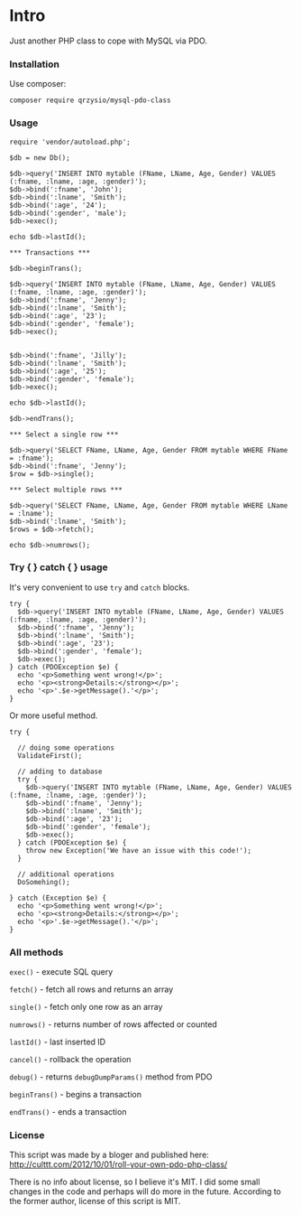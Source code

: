 Intro
=====

Just another PHP class to cope with MySQL via PDO.

### Installation

Use composer:

~~~~~~~~~~~~~~~~~~~~~~~~~~~~~~~~~~~~~~~~~~~~~~~~~~~~~~~~~~~~~~~~~~~~~~~~~~~~~~~~
composer require qrzysio/mysql-pdo-class
~~~~~~~~~~~~~~~~~~~~~~~~~~~~~~~~~~~~~~~~~~~~~~~~~~~~~~~~~~~~~~~~~~~~~~~~~~~~~~~~

### Usage

~~~~~~~~~~~~~~~~~~~~~~~~~~~~~~~~~~~~~~~~~~~~~~~~~~~~~~~~~~~~~~~~~~~~~~~~~~~~~~~~
require 'vendor/autoload.php';

$db = new Db();

$db->query('INSERT INTO mytable (FName, LName, Age, Gender) VALUES (:fname, :lname, :age, :gender)');
$db->bind(':fname', 'John');
$db->bind(':lname', 'Smith');
$db->bind(':age', '24');
$db->bind(':gender', 'male');
$db->exec();

echo $db->lastId();

*** Transactions ***

$db->beginTrans();

$db->query('INSERT INTO mytable (FName, LName, Age, Gender) VALUES (:fname, :lname, :age, :gender)');
$db->bind(':fname', 'Jenny');
$db->bind(':lname', 'Smith');
$db->bind(':age', '23');
$db->bind(':gender', 'female');
$db->exec();


$db->bind(':fname', 'Jilly');
$db->bind(':lname', 'Smith');
$db->bind(':age', '25');
$db->bind(':gender', 'female');
$db->exec();

echo $db->lastId();

$db->endTrans();

*** Select a single row ***

$db->query('SELECT FName, LName, Age, Gender FROM mytable WHERE FName = :fname');
$db->bind(':fname', 'Jenny');
$row = $db->single();

*** Select multiple rows ***

$db->query('SELECT FName, LName, Age, Gender FROM mytable WHERE LName = :lname');
$db->bind(':lname', 'Smith');
$rows = $db->fetch();

echo $db->numrows();
~~~~~~~~~~~~~~~~~~~~~~~~~~~~~~~~~~~~~~~~~~~~~~~~~~~~~~~~~~~~~~~~~~~~~~~~~~~~~~~~

### Try { } catch { } usage

It's very convenient to use `try` and `catch` blocks.

~~~~~~~~~~~~~~~~~~~~~~~~~~~~~~~~~~~~~~~~~~~~~~~~~~~~~~~~~~~~~~~~~~~~~~~~~~~~~~~~
try {
  $db->query('INSERT INTO mytable (FName, LName, Age, Gender) VALUES (:fname, :lname, :age, :gender)');
  $db->bind(':fname', 'Jenny');
  $db->bind(':lname', 'Smith');
  $db->bind(':age', '23');
  $db->bind(':gender', 'female');
  $db->exec();
} catch (PDOException $e) {
  echo '<p>Something went wrong!</p>';
  echo '<p><strong>Details:</strong></p>';
  echo '<p>'.$e->getMessage().'</p>';  
}
~~~~~~~~~~~~~~~~~~~~~~~~~~~~~~~~~~~~~~~~~~~~~~~~~~~~~~~~~~~~~~~~~~~~~~~~~~~~~~~~

Or more useful method.

~~~~~~~~~~~~~~~~~~~~~~~~~~~~~~~~~~~~~~~~~~~~~~~~~~~~~~~~~~~~~~~~~~~~~~~~~~~~~~~~
try {

  // doing some operations
  ValidateFirst();

  // adding to database
  try {
    $db->query('INSERT INTO mytable (FName, LName, Age, Gender) VALUES (:fname, :lname, :age, :gender)');
    $db->bind(':fname', 'Jenny');
    $db->bind(':lname', 'Smith');
    $db->bind(':age', '23');
    $db->bind(':gender', 'female');
    $db->exec();    
  } catch (PDOException $e) {
    throw new Exception('We have an issue with this code!');    
  }

  // additional operations
  DoSomehing();

} catch (Exception $e) {
  echo '<p>Something went wrong!</p>';
  echo '<p><strong>Details:</strong></p>';
  echo '<p>'.$e->getMessage().'</p>';  
}
~~~~~~~~~~~~~~~~~~~~~~~~~~~~~~~~~~~~~~~~~~~~~~~~~~~~~~~~~~~~~~~~~~~~~~~~~~~~~~~~

### All methods

`exec()` - execute SQL query

`fetch()` - fetch all rows and returns an array

`single()` - fetch only one row as an array

`numrows()` - returns number of rows affected or counted

`lastId()` - last inserted ID

`cancel()` - rollback the operation

`debug()` - returns `debugDumpParams()` method from PDO

`beginTrans()` - begins a transaction

`endTrans()` - ends a transaction
 

### License

This script was made by a bloger and published here:
http://culttt.com/2012/10/01/roll-your-own-pdo-php-class/

There is no info about license, so I believe it's MIT. I did some small changes
in the code and perhaps will do more in the future. According to the former
author, license of this script is MIT.
